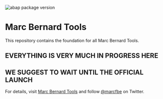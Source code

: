 ![abap package version](https://img.shields.io/endpoint?url=https://shield.abap.space/version-shield-json/github/mbtools/Marc_Bernard_Tools/src/#mbtools#cl_base.abap/c_version&label=version)

# Marc Bernard Tools

This repository contains the foundation for all Marc Bernard Tools. 

## EVERYTHING IS VERY MUCH IN PROGRESS HERE 
## WE SUGGEST TO WAIT UNTIL THE OFFICIAL LAUNCH

For details, visit [Marc Bernard Tools](https://marcbernardtools.com/) and follow [@marcfbe](https://twitter.com/marcfbe) on Twitter.
